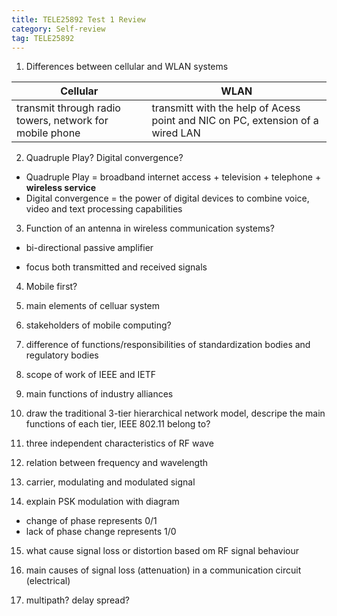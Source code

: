 ```yaml
---
title: TELE25892 Test 1 Review
category: Self-review
tag: TELE25892
---
```

1. Differences between cellular and WLAN systems

 Cellular | WLAN 
 --- | ---
 transmit through radio towers, network for mobile phone | transmitt with the help of Acess point and NIC on PC, extension of a wired LAN

2. Quadruple Play? Digital convergence?
* Quadruple Play = broadband internet access + television + telephone + **wireless service**
* Digital convergence = the power of digital devices to combine voice, video and text processing capabilities

3. Function of an antenna in wireless communication systems?
* bi-directional passive amplifier
 - focus both transmitted and received signals

4. Mobile first?

5. main elements of celluar system

6. stakeholders of mobile computing?

7. difference of functions/responsibilities of standardization bodies and regulatory bodies

8. scope of work of IEEE and IETF

9. main functions of industry alliances

10. draw the traditional 3-tier hierarchical network model, descripe the main functions of each tier, IEEE 802.11 belong to?

11. three independent characteristics of RF wave

12. relation between frequency and wavelength

13. carrier, modulating and modulated signal

14. explain PSK modulation with diagram
* change of phase represents 0/1
* lack of phase change represents 1/0

15. what cause signal loss or distortion based om RF signal behaviour

16. main causes of signal loss (attenuation) in a communication circuit (electrical)

17. multipath? delay spread?

